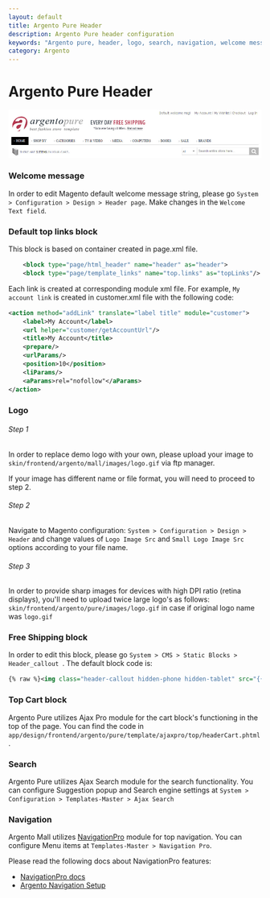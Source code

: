 ```yaml
---
layout: default
title: Argento Pure Header
description: Argento Pure header configuration
keywords: "Argento pure, header, logo, search, navigation, welcome message"
category: Argento
---
```


# Argento Pure Header

![Argento Pure header](/images/argento/pure/header.jpg)

### Welcome message

In order to edit Magento default welcome message string, please go `System > Configuration > Design > Header page`. Make changes in the `Welcome Text field`.

### Default top links block

This block is based on container created in page.xml file.

```xml
    <block type="page/html_header" name="header" as="header">
    <block type="page/template_links" name="top.links" as="topLinks"/>
```

Each link is created at corresponding module xml file. For example, `My account link` is created in customer.xml file with the following code:

```xml
<action method="addLink" translate="label title" module="customer">
    <label>My Account</label>
    <url helper="customer/getAccountUrl"/>
    <title>My Account</title>
    <prepare/>
    <urlParams/>
    <position>10</position>
    <liParams/>
    <aParams>rel="nofollow"</aParams>
</action>
```

### Logo

###### Step 1

In order to replace demo logo with your own, please upload your image to
`skin/frontend/argento/mall/images/logo.gif` via ftp manager.

If your image has different name or file format, you will need to proceed to step 2.

###### Step 2

Navigate to Magento configuration: `System > Configuration > Design > Header` and
change values of `Logo Image Src` and `Small Logo Image Src` options according
to your file name.

###### Step 3

In order to provide sharp images for devices with high DPI ratio (retina displays),
you'll need to upload twice large logo's as follows:
`skin/frontend/argento/pure/images/logo.gif` in case if original logo
name was `logo.gif`

### Free Shipping block

In order to edit this block, please go `System > CMS > Static Blocks > Header_callout `. The default block code is:

```xml
{% raw %}<img class="header-callout hidden-phone hidden-tablet" src="{{skin url="images/media/header_callout.gif"}}" alt="Toll-Free Customer Support 24/7" style="margin: 0; position: absolute; left: 300px; top: 2px;"/>{% endraw %}
```

### Top Cart block

Argento Pure utilizes Ajax Pro module for the cart block's functioning in the top of the page. You can find the code in `app/design/frontend/argento/pure/template/ajaxpro/top/headerCart.phtml`.

### Search

Argento Pure utilizes Ajax Search module for the search functionality. You can
configure Suggestion popup and Search engine settings at
`System > Configuration > Templates-Master > Ajax Search`

### Navigation

Argento Mall utilizes [NavigationPro](/m1/navigationpro/) module for top navigation.
You can configure Menu items at `Templates-Master > Navigation Pro`.

Please read the following docs about NavigationPro features:

- [NavigationPro docs](/m1/navigationpro/)
- [Argento Navigation Setup](/m1/argento/navigation-setup/)


